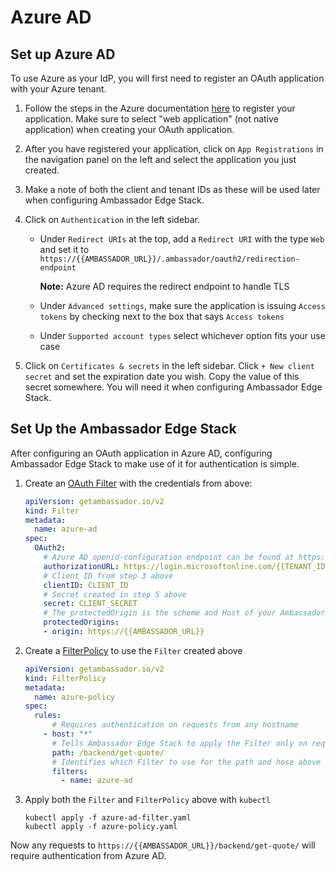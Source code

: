 # Azure AD

## Set up Azure AD

To use Azure as your IdP, you will first need to register an OAuth application with your Azure tenant.

1. Follow the steps in the Azure documentation [here](https://docs.microsoft.com/en-us/azure/active-directory/develop/v1-protocols-openid-connect-code#register-your-application-with-your-ad-tenant) to register your application. Make sure to select "web application" (not native application) when creating your OAuth application.

2. After you have registered your application, click on `App Registrations` in the navigation panel on the left and select the application you just created.

3. Make a note of both the client and tenant IDs as these will be used later when configuring Ambassador Edge Stack.

4. Click on `Authentication` in the left sidebar.

      - Under `Redirect URIs` at the top, add a `Redirect URI` with the type `Web` and set it to `https://{{AMBASSADOR_URL}}/.ambassador/oauth2/redirection-endpoint`
        
        **Note:** Azure AD requires the redirect endpoint to handle TLS
      - Under `Advanced settings`, make sure the application is issuing `Access tokens` by checking next to the box that says `Access tokens`
      - Under `Supported account types` select whichever option fits your use case

5. Click on `Certificates & secrets` in the left sidebar. Click `+ New client secret` and set the expiration date you wish. Copy the value of this secret somewhere. You will need it when configuring Ambassador Edge Stack.

## Set Up the Ambassador Edge Stack

After configuring an OAuth application in Azure AD, configuring Ambassador Edge Stack to make use of it for authentication is simple.

1. Create an [OAuth Filter](../../../topics/using/filters/oauth2) with the credentials from above:

    ```yaml
    apiVersion: getambassador.io/v2
    kind: Filter
    metadata:
      name: azure-ad
    spec:
      OAuth2:
        # Azure AD openid-configuration endpoint can be found at https://login.microsoftonline.com/common/v2.0/.well-known/openid-configuration
        authorizationURL: https://login.microsoftonline.com/{{TENANT_ID}}/v2.0 
        # Client ID from step 3 above
        clientID: CLIENT_ID
        # Secret created in step 5 above
        secret: CLIENT_SECRET
        # The protectedOrigin is the scheme and Host of your Ambassador endpoint
        protectedOrigins:
        - origin: https://{{AMBASSADOR_URL}}
    ```

2. Create a [FilterPolicy](../../../topics/using/filters/) to use the `Filter` created above

    ```yaml
    apiVersion: getambassador.io/v2
    kind: FilterPolicy
    metadata:
      name: azure-policy
    spec:
      rules:
          # Requires authentication on requests from any hostname
        - host: "*"
          # Tells Ambassador Edge Stack to apply the Filter only on request to the quote /backend/get-quote/ endpoint 
          path: /backend/get-quote/
          # Identifies which Filter to use for the path and hose above
          filters:
            - name: azure-ad
    ```

3. Apply both the `Filter` and `FilterPolicy` above with `kubectl`

    ```
    kubectl apply -f azure-ad-filter.yaml
    kubectl apply -f azure-policy.yaml
    ```

Now any requests to `https://{{AMBASSADOR_URL}}/backend/get-quote/` will require authentication from Azure AD.
